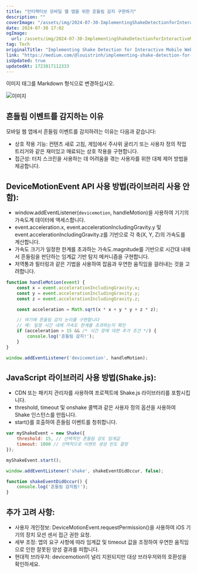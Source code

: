 ```yaml
---
title: "인터랙티브 모바일 웹 앱을 위한 흔들림 감지 구현하기"
description: ""
coverImage: "/assets/img/2024-07-30-ImplementingShakeDetectionforInteractiveMobileWebAppsJavaScript_0.png"
date: 2024-07-30 17:02
ogImage: 
  url: /assets/img/2024-07-30-ImplementingShakeDetectionforInteractiveMobileWebAppsJavaScript_0.png
tag: Tech
originalTitle: "Implementing Shake Detection for Interactive Mobile Web Apps JavaScript"
link: "https://medium.com/@louistrinh/implementing-shake-detection-for-interactive-mobile-web-apps-javascript-4eb8c2393055"
isUpdated: true
updatedAt: 1723817112333
---
```




이미지 태그를 Markdown 형식으로 변경하십시오.


![이미지](/assets/img/2024-07-30-ImplementingShakeDetectionforInteractiveMobileWebAppsJavaScript_0.png)


## 흔들림 이벤트를 감지하는 이유

모바일 웹 앱에서 흔들림 이벤트를 감지하려는 이유는 다음과 같습니다:

- 상호 작용 기능: 컨텐츠 새로 고침, 게임에서 주사위 굴리기 또는 사용자 정의 작업 트리거와 같은 재미있고 매료되는 상호 작용을 구현합니다.
- 접근성: 터치 스크린을 사용하는 데 어려움을 겪는 사용자를 위한 대체 제어 방법을 제공합니다.

<div class="content-ad"></div>

## DeviceMotionEvent API 사용 방법(라이브러리 사용 안 함):

- window.addEventListener(`devicemotion`, handleMotion)을 사용하여 기기의 가속도계 데이터에 액세스합니다.
- event.acceleration.x, event.accelerationIncludingGravity.y 및 event.accelerationIncludingGravity.z를 기반으로 각 축(X, Y, Z)의 가속도를 계산합니다.
- 가속도 크기가 일정한 한계를 초과하는 가속도.magnitude를 기반으로 시간대 내에서 흔들림을 판단하는 임계값 기반 탐지 메커니즘을 구현합니다.
- 저역통과 필터링과 같은 기법을 사용하여 잡음과 우연한 움직임을 걸러내는 것을 고려합니다.

```js
function handleMotion(event) {
    const x = event.accelerationIncludingGravity.x;
    const y = event.accelerationIncludingGravity.y;
    const z = event.accelerationIncludingGravity.z;

    const acceleration = Math.sqrt(x * x + y * y + z * z);

    // 여기에 흔들림 감지 논리를 구현합니다
    // 예: 일정 시간 내에 가속도 한계를 초과하는지 확인
    if (acceleration > 15 && /* 시간 창에 대한 추가 조건 */) {
        console.log('흔들림 감지!');
    }
}

window.addEventListener('devicemotion', handleMotion);
```

## JavaScript 라이브러리 사용 방법(Shake.js):

<div class="content-ad"></div>

- CDN 또는 패키지 관리자를 사용하여 프로젝트에 Shake.js 라이브러리를 포함시킵니다.
- threshold, timeout 및 onshake 콜백과 같은 사용자 정의 옵션을 사용하여 Shake 인스턴스를 만듭니다.
- start()를 호출하여 흔들림 이벤트를 청취합니다.

```js
var myShakeEvent = new Shake({
    threshold: 15, // 선택적인 흔들림 강도 임계값
    timeout: 1000 // 선택적으로 이벤트 생성 빈도 결정
});

myShakeEvent.start();

window.addEventListener('shake', shakeEventDidOccur, false);

function shakeEventDidOccur() {
    console.log('흔들림 감지됨!');
}
```

## 추가 고려 사항:

- 사용자 개인정보: DeviceMotionEvent.requestPermission()을 사용하여 iOS 기기의 장치 모션 센서 접근 권한 요청.
- 세부 조정: 앱의 요구 사항에 따라 임계값 및 timeout 값을 조정하여 우연한 움직임으로 인한 잘못된 양성 결과를 피합니다.
- 현대적 브라우저: devicemotion이 널리 지원되지만 대상 브라우저와의 호환성을 확인하세요.